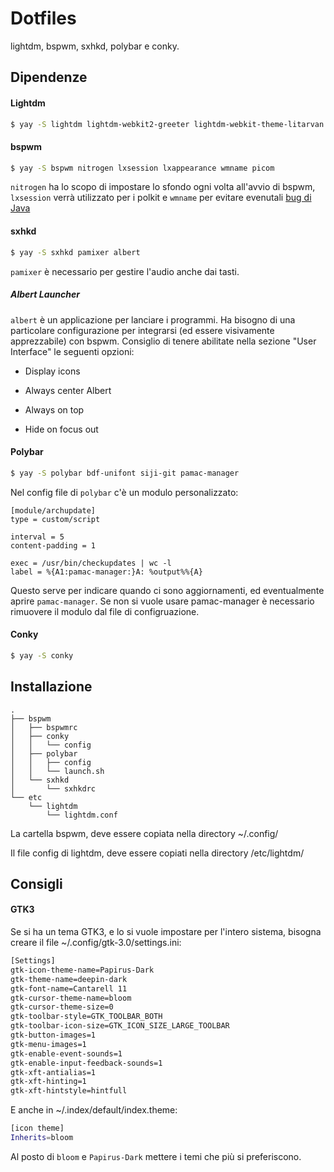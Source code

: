 # Dotfiles

lightdm, bspwm, sxhkd, polybar e conky.

## Dipendenze

#### Lightdm

```bash
$ yay -S lightdm lightdm-webkit2-greeter lightdm-webkit-theme-litarvan light-locker
```

#### bspwm

```bash
$ yay -S bspwm nitrogen lxsession lxappearance wmname picom
```

`nitrogen` ha lo scopo di impostare lo sfondo ogni volta all'avvio di bspwm, `lxsession` verrà utilizzato per i polkit e `wmname` per evitare evenutali [bug di Java](https://wiki.archlinux.org/index.php/Bspwm#Problems_with_Java_applications)

#### sxhkd

```bash
$ yay -S sxhkd pamixer albert
```

`pamixer` è necessario per gestire l'audio anche dai tasti.

##### Albert Launcher

`albert` è un applicazione per lanciare i programmi. Ha bisogno di una particolare configurazione per integrarsi (ed essere visivamente apprezzabile) con bspwm.
Consiglio di tenere abilitate nella sezione "User Interface" le seguenti opzioni:

- Display icons

- Always center Albert

- Always on top

- Hide on focus out

#### Polybar

```bash
$ yay -S polybar bdf-unifont siji-git pamac-manager
```

Nel config file di `polybar` c'è un modulo personalizzato:

```vim
[module/archupdate]
type = custom/script

interval = 5
content-padding = 1

exec = /usr/bin/checkupdates | wc -l
label = %{A1:pamac-manager:}A: %output%%{A}
```

Questo serve per indicare quando ci sono aggiornamenti, ed eventualmente aprire `pamac-manager`. Se non si vuole usare pamac-manager è necessario rimuovere il modulo dal file di configruazione.

#### Conky

```bash
$ yay -S conky
```

## Installazione

```
.
├── bspwm
│   ├── bspwmrc
│   ├── conky
│   │   └── config
│   ├── polybar
│   │   ├── config
│   │   └── launch.sh
│   └── sxhkd
│       └── sxhkdrc
└── etc
    └── lightdm
        └── lightdm.conf
```

La cartella bspwm, deve essere copiata nella directory \~/.config/

Il file config di lightdm, deve essere copiati nella directory /etc/lightdm/

## Consigli

#### GTK3

Se si ha un tema GTK3, e lo si vuole impostare per l'intero sistema, bisogna creare il file ~/.config/gtk-3.0/settings.ini:

```bash
[Settings]
gtk-icon-theme-name=Papirus-Dark
gtk-theme-name=deepin-dark
gtk-font-name=Cantarell 11
gtk-cursor-theme-name=bloom
gtk-cursor-theme-size=0
gtk-toolbar-style=GTK_TOOLBAR_BOTH
gtk-toolbar-icon-size=GTK_ICON_SIZE_LARGE_TOOLBAR
gtk-button-images=1
gtk-menu-images=1
gtk-enable-event-sounds=1
gtk-enable-input-feedback-sounds=1
gtk-xft-antialias=1
gtk-xft-hinting=1
gtk-xft-hintstyle=hintfull
```

E anche in ~/.index/default/index.theme:

```bash
[icon theme]
Inherits=bloom
```

Al posto di `bloom` e `Papirus-Dark` mettere i temi che più si preferiscono.
